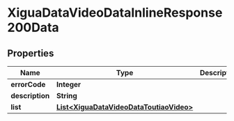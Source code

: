 # XiguaDataVideoDataInlineResponse200Data

## Properties
Name | Type | Description | Notes
------------ | ------------- | ------------- | -------------
**errorCode** | **Integer** |  | 
**description** | **String** |  | 
**list** | [**List&lt;XiguaDataVideoDataToutiaoVideo&gt;**](XiguaDataVideoDataToutiaoVideo.md) |  |  [optional]
